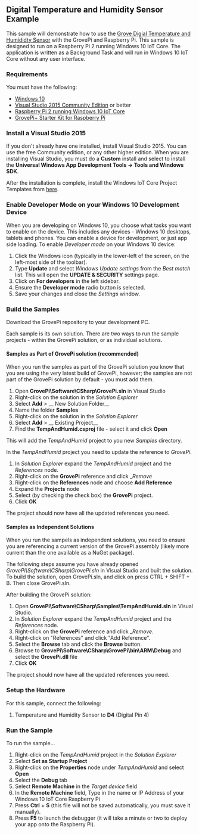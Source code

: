 ## **Digital Temperature and Humidity Sensor Example**
This sample will demonstrate how to use the [Grove Digial Temperature and Humididty Sensor](http://www.dexterindustries.com/shop/) with the GrovePi and Raspberry Pi. This sample is designed to run on a Raspberry Pi 2 running Windows 10 IoT Core. The application is written as a Background Task and will run in Windows 10 IoT Core without any user interface.

### Requirements
You must have the following:

- [Windows 10](https://www.microsoft.com/windows/)
- [Visual Studio 2015 Community Edition](https://www.visualstudio.com/) or better
- [Raspberry Pi 2 running Windows 10 IoT Core](http://ms-iot.github.io/content/en-US/win10/RPI.htm)
- [GrovePi+ Starter Kit for Raspberry Pi](http://www.dexterindustries.com/grovepi-starter-kit/)

### Install a Visual Studio 2015
If you don't already have one installed, install Visual Studio 2015. You can use the free Community edition, or any other higher edition. When you are installing Visual Studio, you must do a __Custom__ install and select to install the __Universal Windows App Development Tools -> Tools and Windows SDK__. 

After the installation is complete, install the Windows IoT Core Project Templates from [here](https://visualstudiogallery.msdn.microsoft.com/55b357e1-a533-43ad-82a5-a88ac4b01dec).

### Enable Developer Mode on your Windows 10 Development Device
When you are developing on Windows 10, you choose what tasks you want to enable on the device. This includes any devices - Windows 10 desktops, tablets and phones. You can enable a device for development, or just app side loading. To enable _Developer mode_ on your Windows 10 device:

1. Click the Windows icon (typically in the lower-left of the screen, on the left-most side of the toolbar). 
2. Type __Update__ and select _Windows Update settings_ from the _Best match_ list. This will open the __UPDATE & SECURITY__ settings page. 
3. Click on __For developers__ in the left sidebar.
4. Ensure the __Developer mode__ radio button is selected.
5. Save your changes and close the _Settings_ window.  

### Build the Samples
Download the GrovePi repository to your development PC.

Each sample is its own solution. There are two ways to run the sample projects - within the GrovePi solution, or as individual solutions.

#### Samples as Part of GrovePi solution (recommended)
When you run the samples as part of the GrovePi solution you know that you are using the very latest build of GrovePi, however; the samples are not part of the GrovePi solution by default - you must add them.

1. Open __GrovePi\Software\CSharp\GrovePi.sln__ in Visual Studio
2. Right-click on the solution in the _Solution Explorer_
3. Select __Add__ > __ New Solution Folder__
4. Name the folder __Samples__
5. Right-click on the solution in the _Solution Explorer_
6. Select __Add__ > __ Existing Project__
7. Find the __TempAndHumid.csproj__ file - select it and click __Open__

This will add the _TempAndHumid_ project to you new _Samples_ directory.

In the _TempAndHumid_ project you need to update the reference to _GrovePi_.

1. In _Solution Explorer_ expand the _TempAndHumid_ project and the _References_ node.
2. Right-click on the __GrovePi__ reference and click __Remove_
3. Right-click on the __References__ node and choose __Add Reference__
4. Expand the __Projects__ node
5. Select (by checking the check box) the __GrovePi__ project.
6. Click __OK__

The project should now have all the updated references you need. 

#### Samples as Independent Solutions
When you run the sampels as independent solutions, you need to ensure you are referencing a current version of the GrovePi assembly (likely more current than the one available as a NuGet package). 

The following steps assume you have already opened _GrovePi\Software\CSharp\GrovePi.sln_ in Visual Studio and built the solution.  To build the solution, open GrovePi.sln, and click on press CTRL + SHIFT + B.  Then close GrovePi.sln.

After building the GrovePi solution:   

1. Open __GrovePi\Software\CSharp\Samples\TempAndHumid.sln__ in Visual Studio.   
2. In _Solution Explorer_ expand the _TempAndHumid_ project and the _References_ node.  
3. Right-click on the __GrovePi__ reference and click __Remove_.  
4. Right-click on "References" and click "Add Reference".  
5. Select the __Browse__ tab and click the __Browse__ button.  
6. Browse to __GrovePi\Software\CSharp\GrovePi\bin\ARM\Debug__ and select the __GrovePi.dll__ file  
7. Click __OK__  

The project should now have all the updated references you need. 

### Setup the Hardware
For this sample, connect the following:

1. Temperature and Humidity Sensor to __D4__ (Digital Pin 4)


### Run the Sample
To run the sample... 

1. Right-click on the _TempAndHumid_ project in the _Solution Explorer_
2. Select __Set as Startup Project__
3. Right-click on the __Properties__ node under _TempAndHumid_ and select __Open__
4. Select the __Debug__ tab
5. Select __Remote Machine__ in the _Target device_ field
6. In the __Remote Machine__ field, Type in the name or IP Address of your Windows 10 IoT Core Raspberry Pi
7. Press __Ctrl__ + __S__ (this file will not be saved automatically, you must save it manually).
8. Press __F5__ to launch the debugger (it will take a minute or two to deploy your app onto the Raspberry Pi).
